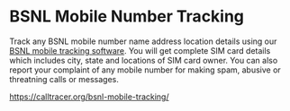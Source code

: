 # BSNL Mobile Number Tracking

Track any BSNL mobile number name address location details using our [BSNL mobile tracking software](https://calltracer.org/bsnl-mobile-tracking/). You will get complete SIM card details which includes city, state and locations of SIM card owner. You can also report your complaint of any mobile number for making spam, abusive or threatning calls or messages.

https://calltracer.org/bsnl-mobile-tracking/